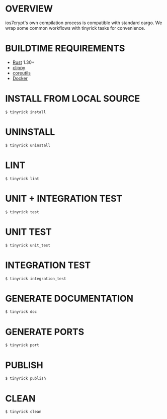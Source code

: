 # OVERVIEW

ios7crypt's own compilation process is compatible with standard cargo. We wrap some common workflows with tinyrick tasks for convenience.

# BUILDTIME REQUIREMENTS

* [Rust](https://www.rust-lang.org/en-US/) 1.30+
* [clippy](https://github.com/rust-lang-nursery/rust-clippy)
* [coreutils](https://www.gnu.org/software/coreutils/coreutils.html)
* [Docker](https://www.docker.com/)

# INSTALL FROM LOCAL SOURCE

```console
$ tinyrick install
```

# UNINSTALL

```console
$ tinyrick uninstall
```

# LINT

```console
$ tinyrick lint
```

# UNIT + INTEGRATION TEST

```console
$ tinyrick test
```

# UNIT TEST

```console
$ tinyrick unit_test
```

# INTEGRATION TEST

```console
$ tinyrick integration_test
```

# GENERATE DOCUMENTATION

```console
$ tinyrick doc
```

# GENERATE PORTS

```console
$ tinyrick port
```

# PUBLISH

```console
$ tinyrick publish
```

# CLEAN

```console
$ tinyrick clean
```
